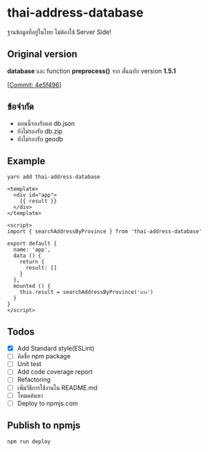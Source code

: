 # thai-address-database
ฐานข้อมูลที่อยู่ในไทย ไม่ต้องใช้ Server Side!

## Original version
**database** และ function **preprocess()** จาก ตั้นฉบับ version **1.5.1**

[[Commit: 4e5f496](https://github.com/earthchie/jquery.Thailand.js/commit/4e5f496f5db064bf56c163514167796816d9e357)]

## ข้อจำกัด
* ตอนนี้รองรับแค่ db.json
* ยังไม่รองรับ db.zip
* ยังไม่รองรับ geodb

## Example
```
yarn add thai-address-database
```

```
<template>
  <div id="app">
    {{ result }}
  </div>
</template>

<script>
import { searchAddressByProvince } from 'thai-address-database'

export default {
  name: 'app',
  data () {
    return {
      result: []
    }
  },
  mounted () {
    this.result = searchAddressByProvince('บาง')
  }
}
</script>
```

## Todos
- [x] Add Standard style(ESLint)
- [ ] คิดชื่อ npm package
- [ ] Unit test
- [ ] Add code coverage report
- [ ] Refactoring
- [ ] เพิ่มวิธีการใช้งานใน README.md
- [ ] โหมดค้นหา
- [ ] Deploy to npmjs.com

## Publish to npmjs
```
npm run deploy
```
